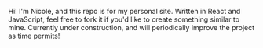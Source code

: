 Hi! I'm Nicole, and this repo is for my personal site. Written in React and JavaScript, feel free to fork it if you'd like to create something similar to mine. Currently under construction, and will periodically improve the project as time permits!